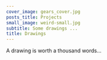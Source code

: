 ```yaml
---
cover_image: gears_cover.jpg
posts_title: Projects
small_image: weird-small.jpg
subtitle: Some drawings ...
title: Drawings
---
```


A drawing is worth a thousand words...
